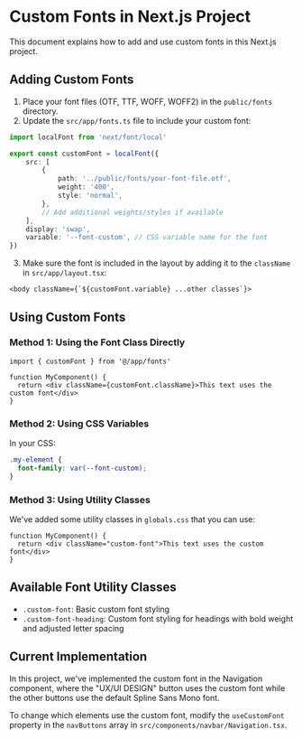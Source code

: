 # Custom Fonts in Next.js Project

This document explains how to add and use custom fonts in this Next.js project.

## Adding Custom Fonts

1. Place your font files (OTF, TTF, WOFF, WOFF2) in the `public/fonts` directory.
2. Update the `src/app/fonts.ts` file to include your custom font:

```typescript
import localFont from 'next/font/local'

export const customFont = localFont({
    src: [
        {
            path: '../public/fonts/your-font-file.otf',
            weight: '400',
            style: 'normal',
        },
        // Add additional weights/styles if available
    ],
    display: 'swap',
    variable: '--font-custom', // CSS variable name for the font
})
```

3. Make sure the font is included in the layout by adding it to the `className` in `src/app/layout.tsx`:

```tsx
<body className={`${customFont.variable} ...other classes`}>
```

## Using Custom Fonts

### Method 1: Using the Font Class Directly

```tsx
import { customFont } from '@/app/fonts'

function MyComponent() {
  return <div className={customFont.className}>This text uses the custom font</div>
}
```

### Method 2: Using CSS Variables

In your CSS:
```css
.my-element {
  font-family: var(--font-custom);
}
```

### Method 3: Using Utility Classes

We've added some utility classes in `globals.css` that you can use:

```tsx
function MyComponent() {
  return <div className="custom-font">This text uses the custom font</div>
}
```

## Available Font Utility Classes

- `.custom-font`: Basic custom font styling
- `.custom-font-heading`: Custom font styling for headings with bold weight and adjusted letter spacing

## Current Implementation

In this project, we've implemented the custom font in the Navigation component, where the "UX/UI DESIGN" button uses the custom font while the other buttons use the default Spline Sans Mono font.

To change which elements use the custom font, modify the `useCustomFont` property in the `navButtons` array in `src/components/navbar/Navigation.tsx`. 